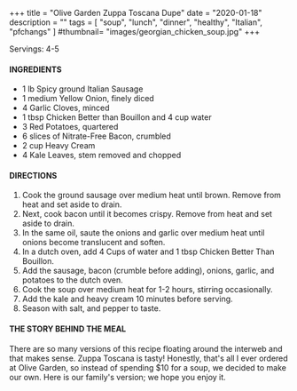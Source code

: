 +++
title = "Olive Garden Zuppa Toscana Dupe"
date = "2020-01-18"
description = ""
tags = [
    "soup",
    "lunch",
    "dinner",
    "healthy",
    "Italian",
    "pfchangs"
]
#thumbnail= "images/georgian_chicken_soup.jpg"
+++

Servings: 4-5 <!--more-->

#### INGREDIENTS 

* 1 lb Spicy ground Italian Sausage
* 1 medium Yellow Onion, finely diced 
* 4 Garlic Cloves, minced 
* 1 tbsp Chicken Better than Bouillon and 4 cup water
* 3 Red Potatoes, quartered 
* 6 slices of Nitrate-Free Bacon, crumbled
* 2 cup Heavy Cream 
* 4 Kale Leaves, stem removed and chopped 

#### DIRECTIONS 

1. Cook the ground sausage over medium heat until brown. Remove from heat and set aside to drain. 
2. Next, cook bacon until it becomes crispy. Remove from heat and set aside to drain. 
3. In the same oil, saute the onions and garlic over medium heat until onions become translucent and soften. 
4. In a dutch oven, add 4 Cups of water and 1 tbsp Chicken Better Than Bouillon. 
5. Add the sausage, bacon (crumble before adding), onions, garlic, and potatoes to the dutch oven. 
6. Cook the soup over medium heat for 1-2 hours, stirring occasionally.  
7. Add the kale and heavy cream 10 minutes before serving. 
8. Season with salt, and pepper to taste. 

#### THE STORY BEHIND THE MEAL 

There are so many versions of this recipe floating around the interweb and that makes sense. Zuppa Toscana is tasty! Honestly, that's all I ever ordered at Olive Garden, so instead of spending $10 for a soup, we decided to make our own. Here is our family's version; we hope you enjoy it. 
